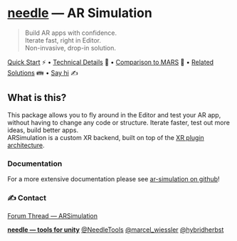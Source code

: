 # <a href="https://needle.tools">needle</a></span> — AR Simulation
> Build AR apps with confidence.  
Iterate fast, right in Editor.  
Non-invasive, drop-in solution.  

<a href="https://github.com/needle-tools/ar-simulation#quick-start-">Quick Start</a> ⚡ • <a href="https://github.com/needle-tools/ar-simulation#technical-details-">Technical Details</a> 🔎 • <a href="https://github.com/needle-tools/ar-simulation#but-there-is-also-mars-now-">Comparison to MARS</a> 🚀 • <a href="https://github.com/needle-tools/ar-simulation#related-solutions-">Related Solutions</a> 👪 • <a href="https://github.com/needle-tools/ar-simulation#contact">Say hi</a> ✍️

## What is this?
  
This package allows you to fly around in the Editor and test your AR app, without having to change any code or structure. Iterate faster, test out more ideas, build better apps.  
ARSimulation is a custom XR backend, built on top of the [XR plugin architecture](https://blogs.unity3d.com/2020/01/24/unity-xr-platform-updates/).

### Documentation
For a more extensive documentation please see [ar-simulation on github](https://github.com/needle-tools/ar-simulation)!

### ✍️ Contact

[Forum Thread — ARSimulation](https://forum.needle.tools/ar-simulation)

<b>[needle — tools for unity](https://needle.tools)</b>
[@NeedleTools](https://twitter.com/NeedleTools)
[@marcel_wiessler](https://twitter.com/marcel_wiessler)
[@hybridherbst](https://twitter.com/hybridherbst)